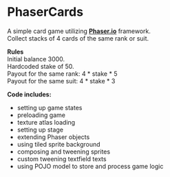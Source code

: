 # PhaserCards
A simple card game utilizing [**Phaser.io**](https://phaser.io "Phaser game framework") framework.  
Collect stacks of 4 cards of the same rank or suit.

**Rules**  
Initial balance 3000.  
Hardcoded stake of 50.  
Payout for the same rank: 4 \* stake \* 5  
Payout for the same suit: 4 \* stake \* 3


**Code includes:**
- setting up game states
- preloading game
- texture atlas loading 
- setting up stage
- extending Phaser objects
- using tiled sprite background
- composing and tweening sprites
- custom tweening textfield texts
- using POJO model to store and process game logic
